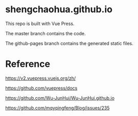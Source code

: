 # shengchaohua.github.io
This repo is built with Vue Press.

The master branch contains the code.

The github-pages branch contains the generated static files.

# Reference
https://v2.vuepress.vuejs.org/zh/

https://github.com/vuepress/docs

https://github.com/Wu-JunHui/Wu-JunHui.github.io

https://github.com/mqyqingfeng/Blog/issues/235

